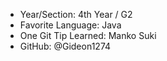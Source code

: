 - Year/Section: 4th Year / G2
- Favorite Language: Java
- One Git Tip Learned: Manko Suki
- GitHub: @Gideon1274